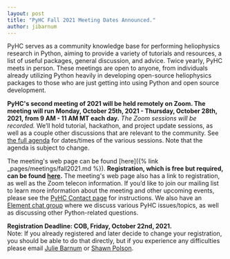```yaml
---
layout: post
title: "PyHC Fall 2021 Meeting Dates Announced."
author: jibarnum
---
```


PyHC serves as a community knowledge base for performing heliophysics research in Python, aiming to provide a variety of tutorials and resources, a list of useful packages, general discussion, and advice. Twice yearly, PyHC meets in person. These meetings are open to anyone, from individuals already utilizing Python heavily in developing open-source heliophysics packages to those who are just getting into using Python and open source development. 

**PyHC's second meeting of 2021 will be held remotely on Zoom. The meeting will run Monday, October 25th, 2021 - Thursday, October 28th, 2021, from 9 AM - 11 AM MT each day.** _The Zoom sessions will be recorded._ We’ll hold tutorial, hackathon, and project update sessions, as well as a couple other discussions that are relevant to the community. See [the full agenda](https://docs.google.com/spreadsheets/d/19zVGD72ZFPrKS-o2DYjrBVAHtEY8EKEkFGjYa21XQgU/edit?usp=sharing) for dates/times of the various sessions. Note that the agenda is subject to change. 

The meeting's web page can be found [here]({% link
_pages/meetings/fall2021.md %}). **Registration, which is free but required, can be found [here](https://forms.gle/dchiQzPHkcjf3SUQ7).** The meeting's web page also has a link to registration, as well as the Zoom telecon information. If you’d like to join our mailing list to learn more information about the meeting and other upcoming events, please see the [PyHC Contact page](http://heliopython.org/contact/) for instructions. We also have an [Element chat group]( https://riot.im/app/#/room/#heliopython:openastronomy.org
) where we discuss various PyHC issues/topics, as well as discussing other Python-related questions.

**Registration Deadline: COB, Friday, October 22nd, 2021.**  
Note: If you already registered and later decide to change your registration, you should be able to do that directly, but if you experience any difficulties please email [Julie Barnum](mailto:Julie.Barnum@lasp.colorado.edu) or [Shawn Polson](mailto:shawn.polson@lasp.colorado.edu).
